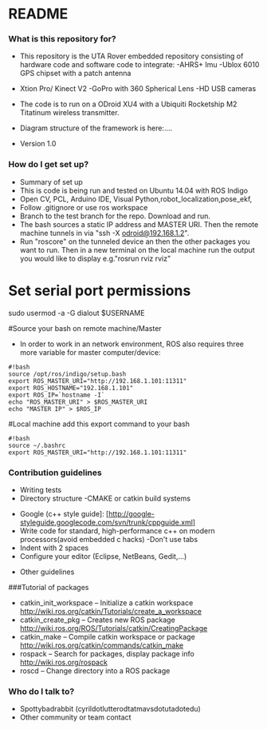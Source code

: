 # README #


### What is this repository for? ###

* This repository is the UTA Rover embedded repository consisting of hardware code and software code to integrate:
-AHRS+ Imu
-Ublox 6010 GPS chipset with a patch antenna 
- Xtion Pro/ Kinect V2
-GoPro with 360 Spherical Lens
-HD USB cameras

* The code is to run on a ODroid XU4 with a Ubiquiti Rocketship M2 Titatinum wireless transmitter.
* Diagram structure of the framework is here:....
 
* Version 1.0

### How do I get set up? ###

* Summary of set up
* This is code is being run and tested on Ubuntu 14.04 with ROS Indigo
* Open CV, PCL, Arduino IDE, Visual Python,robot_localization,pose_ekf,
* Follow .gitignore or use ros workspace 
* Branch to the test branch for the repo. Download and run.
* The bash sources a static IP address and MASTER URI. Then the remote machine tunnels in via "ssh -X odroid@192.168.1.2".
* Run "roscore" on the tunneled device an then the other packages you want to run. Then in a new terminal on the local machine run the output you would like to display e.g."rosrun rviz rviz"

# Set serial port permissions
sudo usermod -a -G dialout $USERNAME

#Source your bash on remote machine/Master
* In order to work in an network environment, ROS also requires three more variable for master computer/device:

```
#!bash
source /opt/ros/indigo/setup.bash
export ROS_MASTER_URI="http://192.168.1.101:11311"
export ROS_HOSTNAME="192.168.1.101"
export ROS_IP=`hostname -I`
echo "ROS_MASTER_URI" > $ROS_MASTER_URI
echo "MASTER IP" > $ROS_IP
```


#Local machine add this export command to your bash 

```
#!bash
source ~/.bashrc
export ROS_MASTER_URI="http://192.168.1.101:11311"

```


### Contribution guidelines ###

* Writing tests
* Directory structure
-CMAKE or catkin build systems
- Google (c++ style guide]: [http://google-styleguide.googlecode.com/svn/trunk/cppguide.xml]
- Write code for standard, high-performance c++ on modern processors(avoid embedded c hacks)
-Don't use tabs
- Indent with 2 spaces
- Configure your editor (Eclipse, NetBeans, Gedit,...)
* Other guidelines


###Tutorial of packages
* catkin_init_workspace
– Initialize a catkin workspace http://wiki.ros.org/catkin/Tutorials/create_a_workspace
* catkin_create_pkg
– Creates new ROS package http://wiki.ros.org/ROS/Tutorials/catkin/CreatingPackage
* catkin_make
– Compile catkin workspace or package http://wiki.ros.org/catkin/commands/catkin_make
* rospack
– Search for packages, display package info http://wiki.ros.org/rospack
* roscd
– Change directory into a ROS package


### Who do I talk to? ###

* Spottybadrabbit (cyrildotlutterodtatmavsdotutadotedu)
* Other community or team contact